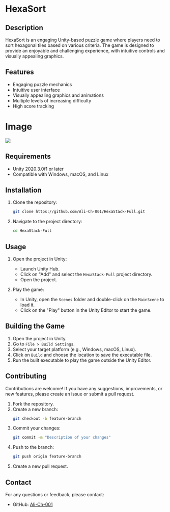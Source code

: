 # HexaSort

## Description
HexaSort is an engaging Unity-based puzzle game where players need to sort hexagonal tiles based on various criteria. The game is designed to provide an enjoyable and challenging experience, with intuitive controls and visually appealing graphics.

## Features
- Engaging puzzle mechanics
- Intuitive user interface
- Visually appealing graphics and animations
- Multiple levels of increasing difficulty
- High score tracking

# Image

![](https://github.com/Ali-Ch-001/HexaStack-Full/assets/108975862/706b2837-4c21-4c3a-80eb-c5cb0fc6d591)


## Requirements
- Unity 2020.3.0f1 or later
- Compatible with Windows, macOS, and Linux

## Installation
1. Clone the repository:
   ```bash
   git clone https://github.com/Ali-Ch-001/HexaStack-Full.git
   ```
2. Navigate to the project directory:
   ```bash
   cd HexaStack-Full
   ```

## Usage
1. Open the project in Unity:
   - Launch Unity Hub.
   - Click on "Add" and select the `HexaStack-Full` project directory.
   - Open the project.

2. Play the game:
   - In Unity, open the `Scenes` folder and double-click on the `MainScene` to load it.
   - Click on the "Play" button in the Unity Editor to start the game.

## Building the Game
1. Open the project in Unity.
2. Go to `File > Build Settings`.
3. Select your target platform (e.g., Windows, macOS, Linux).
4. Click on `Build` and choose the location to save the executable file.
5. Run the built executable to play the game outside the Unity Editor.

## Contributing
Contributions are welcome! If you have any suggestions, improvements, or new features, please create an issue or submit a pull request.

1. Fork the repository.
2. Create a new branch:
   ```bash
   git checkout -b feature-branch
   ```
3. Commit your changes:
   ```bash
   git commit -m "Description of your changes"
   ```
4. Push to the branch:
   ```bash
   git push origin feature-branch
   ```
5. Create a new pull request.

## Contact
For any questions or feedback, please contact:
- GitHub: [Ali-Ch-001](https://github.com/Ali-Ch-001)
